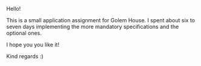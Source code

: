 Hello!

This is a small application assignment for Golem House.
I spent about six to seven days implementing the more mandatory specifications and the optional ones.

I hope you you like it!

Kind regards :) 
